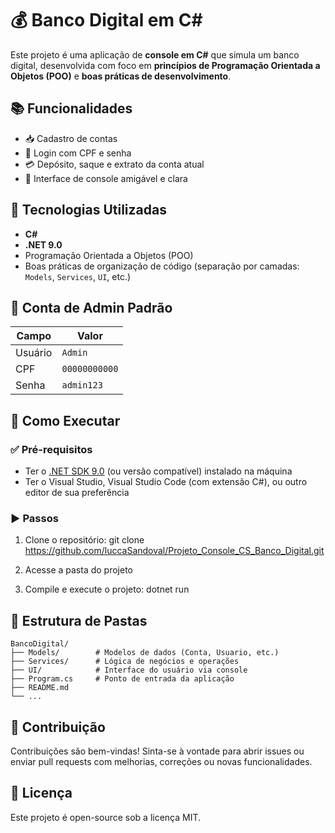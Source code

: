 # 💰 Banco Digital em C#

Este projeto é uma aplicação de **console em C#** que simula um banco digital, desenvolvida com foco em **princípios de Programação Orientada a Objetos (POO)** e **boas práticas de desenvolvimento**.

## 📚 Funcionalidades

- 📥 Cadastro de contas
- 🔐 Login com CPF e senha
- 💳 Depósito, saque e extrato da conta atual
- 🧼 Interface de console amigável e clara

## 🧠 Tecnologias Utilizadas

- **C#**
- **.NET 9.0**
- Programação Orientada a Objetos (POO)
- Boas práticas de organização de código (separação por camadas: `Models`, `Services`, `UI`, etc.)

## 🔑 Conta de Admin Padrão

| Campo   | Valor          |
|---------|----------------|
| Usuário | `Admin`        |
| CPF     | `00000000000`  |
| Senha   | `admin123`     |



## 🚀 Como Executar

### ✅ Pré-requisitos

- Ter o [.NET SDK 9.0](https://dotnet.microsoft.com/download) (ou versão compatível) instalado na máquina
- Ter o Visual Studio, Visual Studio Code (com extensão C#), ou outro editor de sua preferência

### ▶️ Passos

1. Clone o repositório:
git clone https://github.com/luccaSandoval/Projeto_Console_CS_Banco_Digital.git

2. Acesse a pasta do projeto

3. Compile e execute o projeto:
dotnet run



## 📁 Estrutura de Pastas

```
BancoDigital/
├── Models/        # Modelos de dados (Conta, Usuario, etc.)
├── Services/      # Lógica de negócios e operações
├── UI/            # Interface do usuário via console
├── Program.cs     # Ponto de entrada da aplicação
├── README.md
└── ...
```

## 🤝 Contribuição

Contribuições são bem-vindas! Sinta-se à vontade para abrir issues ou enviar pull requests com melhorias, correções ou novas funcionalidades.

## 📝 Licença

Este projeto é open-source sob a licença MIT.
